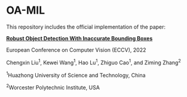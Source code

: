 # OA-MIL

This repository includes the official implementation of the paper:

**[Robust Object Detection With Inaccurate Bounding Boxes](https://arxiv.org/abs/2207.09697)**

European Conference on Computer Vision (ECCV), 2022

Chengxin Liu<sup>1</sup>, Kewei Wang<sup>1</sup>, Hao Lu<sup>1</sup>, Zhiguo Cao<sup>1</sup>, and Ziming Zhang<sup>2</sup>

<sup>1</sup>Huazhong University of Science and Technology, China

<sup>2</sup>Worcester Polytechnic Institute, USA